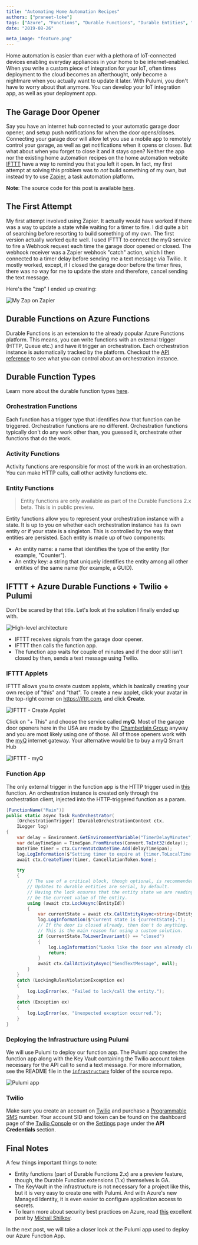 ```yaml
---
title: "Automating Home Automation Recipes"
authors: ["praneet-loke"]
tags: ["Azure", "Functions", "Durable Functions", "Durable Entities", "IFTTT", "Home Automation", "myQ", "Chamberlain", "Zapier", "Twilio"]
date: "2019-08-26"

meta_image: "feature.png"
---
```


Home automation is easier than ever with a plethora of IoT-connected devices enabling everyday appliances in your home to be internet-enabled. When you write a custom piece of integration for your IoT, often times deployment to the cloud becomes an afterthought, only become a nightmare when you actually want to update it later. With Pulumi, you don't have to worry about that anymore. You can develop your IoT integration app, as well as your deployment app.

<!--more-->

## The Garage Door Opener

Say you have an internet hub connected to your automatic garage door opener, and setup push notifications for when the door opens/closes. Connecting your garage door will allow let you use a mobile app to remotely control your garage, as well as get notifications when it opens or closes. But what about when you forget to close it and it stays open? Neither the app nor the existing home automation recipes on the home automation website [IFTTT](https://ifttt.com) have a way to remind you that you left it open. In fact, my first attempt at solving this problem was to _not_ build something of my own, but instead try to use [Zapier](https://zapier.com), a task automation platform.

**Note**: The source code for this post is available [here](https://github.com/praneetloke/GarageDoorMonitor).

## The First Attempt

My first attempt involved using Zapier. It actually would have worked if there was a way to update a state while waiting for a timer to fire. I did quite a bit of searching before resorting to build something of my own. The first version actually worked quite well. I used IFTTT to connect the myQ service to fire a Webhook request each time the garage door opened or closed. The webhook receiver was a Zapier webhook "catch" action, which I then connected to a timer delay before sending me a text message via Twilio. It mostly worked, except, if I closed the garage door before the timer fires, there was no way for me to update the state and therefore, cancel sending the text message.

Here's the "zap" I ended up creating:

![My Zap on Zapier](./zap.png)

## Durable Functions on Azure Functions

Durable Functions is an extension to the already popular Azure Functions platform. This means, you can write functions with an external trigger (HTTP, Queue etc.) and have it trigger an orchestration. Each orchestration instance is automatically tracked by the platform. Checkout the [API reference](https://docs.microsoft.com/en-us/azure/azure-functions/durable/durable-functions-http-api#http-api-reference) to see what you can control about an orchestration instance.

## Durable Function Types

Learn more about the durable function types [here](https://docs.microsoft.com/en-us/azure/azure-functions/durable/durable-functions-types-features-overview).

### Orchestration Functions

Each function has a trigger type that identifies _how_ that function can be triggered. Orchestration functions are no different. Orchestration functions typically don't do any work other than, you guessed it, orchestrate other functions that do the work.

### Activity Functions

Activity functions are responsible for most of the work in an orchestration. You can make HTTP calls, call other activity functions etc.

### Entity Functions

> Entity functions are only available as part of the Durable Functions 2.x beta. This is in public preview.

Entity functions allow you to represent your orchestration instance with a state. It is up to you on whether each orchestration instance has its own entity or if your state is a singleton. This is controlled by the way that entities are persisted. Each entity is made up of two components:

* An entity name: a name that identifies the type of the entity (for example, "Counter").
* An entity key: a string that uniquely identifies the entity among all other entities of the same name (for example, a GUID).

## IFTTT + Azure Durable Functions + Twilio + Pulumi

Don't be scared by that title. Let's look at the solution I finally ended up with.

![High-level architecture](./high-level-arch.png)

* IFTTT receives signals from the garage door opener.
* IFTTT then calls the function app.
* The function app waits for couple of minutes and if the door still isn't closed by then, sends a text message using Twilio.

### IFTTT Applets

IFTTT allows you to create custom applets, which is basically creating your own recipe of "this" and "that". To create a new applet, click your avatar in the top-right corner on https://ifttt.com, and click **Create**.

![IFTTT - Create Applet](./ifttt-create-applet-1.png)

Click on "+ This" and choose the service called **myQ**. Most of the garage door openers here in the USA are made by the [Chamberlain Group](https://en.wikipedia.org/wiki/Chamberlain_Group) anyway and you are most likely using one of those. All of those openers work with the [myQ](https://www.myq.com/) internet gateway. Your alternative would be to buy a myQ Smart Hub

![IFTTT - myQ](./ifttt-myq.png)

### Function App

The only external trigger in the function app is the HTTP trigger used in [this](https://github.com/praneetloke/GarageDoorMonitor/blob/master/GarageDoorMonitor/main.cs#L119) function. An orchestration instance is created only through the orchestration client, injected into the HTTP-triggered function as a param.

```c#
[FunctionName("Main")]
public static async Task RunOrchestrator(
    [OrchestrationTrigger] IDurableOrchestrationContext ctx,
    ILogger log)
{
    var delay = Environment.GetEnvironmentVariable("TimerDelayMinutes");
    var delayTimeSpan = TimeSpan.FromMinutes(Convert.ToInt32(delay));
    DateTime timer = ctx.CurrentUtcDateTime.Add(delayTimeSpan);
    log.LogInformation($"Setting timer to expire at {timer.ToLocalTime().ToString()}");
    await ctx.CreateTimer(timer, CancellationToken.None);

    try
    {
        // The use of a critical block, though optional, is recommended here.
        // Updates to durable entities are serial, by default.
        // Having the lock ensures that the entity state we are reading is guaranteed to
        // be the current value of the entity.
        using (await ctx.LockAsync(EntityId))
        {
            var currentState = await ctx.CallEntityAsync<string>(EntityId, "read", null);
            log.LogInformation($"Current state is {currentState}.");
            // If the door is closed already, then don't do anything.
            // This is the main reason for using a custom solution.
            if (currentState.ToLowerInvariant() == "closed")
            {
                log.LogInformation("Looks like the door was already closed. Will skip sending text message.");
                return;
            }
            await ctx.CallActivityAsync("SendTextMessage", null);
        }
    }
    catch (LockingRulesViolationException ex)
    {
        log.LogError(ex, "Failed to lock/call the entity.");
    }
    catch (Exception ex)
    {
        log.LogError(ex, "Unexpected exception occurred.");
    }
}
```

### Deploying the Infrastructure using Pulumi

We will use Pulumi to deploy our function app. The Pulumi app creates the function app along with the Key Vault containing the Twilio account token necessary for the API call to send a text message. For more information, see the README file in the [`infrastructure`](https://github.com/praneetloke/GarageDoorMonitor/tree/master/infrastructure) folder of the source repo.

![Pulumi app](./pulumi-app.png)

### Twilio

Make sure you create an account on [Twilio](https://twilio) and purchase a [Programmable SMS](https://www.twilio.com/console/sms/dashboard) number. Your account SID and token can be found on the dashboard page of the [Twilio Console](https://www.twilio.com/console) or on the [Settings](https://www.twilio.com/console/project/settings) page under the **API Credentials** section.

## Final Notes

A few things important things to note:

- Entity functions (part of Durable Functions 2.x) are a preview feature, though, the Durable Function extensions (1.x) themselves is GA.
- The KeyVault in the infrastructure is not necessary for a project like this, but it is very easy to create one with Pulumi. And with Azure's new Managed Identity, it is even easier to configure application access to secrets.
- To learn more about security best practices on Azure, read [this](https://www.pulumi.com/blog/7-ways-to-deal-with-application-secrets-in-azure/) excellent post by [Mikhail Shilkov](https://www.pulumi.com/blog/author/mikhail-shilkov/).

In the next post, we will take a closer look at the Pulumi app used to deploy our Azure Function App.

